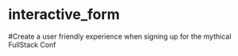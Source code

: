 # interactive_form

#Create a user friendly experience when signing up for the mythical FullStack Conf

